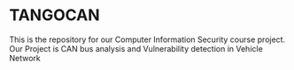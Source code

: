 # TANGOCAN

This is the repository for our Computer Information Security course project. Our Project is CAN bus analysis and Vulnerability detection in Vehicle Network
